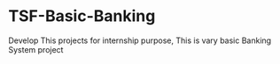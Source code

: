 # TSF-Basic-Banking
Develop This projects for internship purpose, This is vary basic Banking System project  
